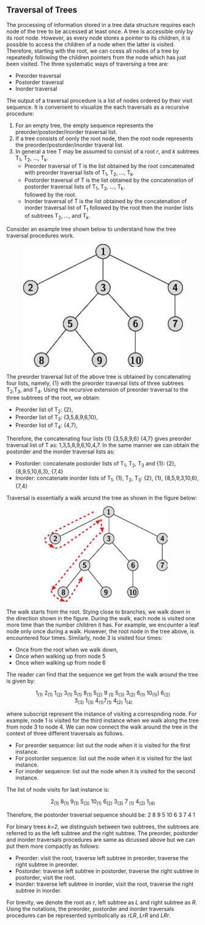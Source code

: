 ## Traversal of Trees

The processing of information stored in a tree data structure requires each node of the tree to be accessed at least once. A tree is accessible only by
its root node. However, as every node stores a pointer to its children, it is possible to access the children of a node when the latter is visited. 
Therefore, starting with the root, we can ccess all nodes of a tree by repeatedly following the children pointers from the node which has just been visited.
The three systematic ways of traversing a tree are: 
<ul>
  <li> Preorder traversal</li>
  <li> Postorder traversal</li>
  <li> Inorder traversal</li>
  </ul>
The output of a traversal procedure is a list of nodes ordered by their visit sequence.  It is convenient to visualize the each traversals as a recursive 
procedure: 
<ol>
  <li> For an empty tree, the empty sequence represents the preorder/postorder/inorder traversal list. </li>
  <li> If a tree consists of oonly the root node, then the root node represents the preorder/postorder/inorder traveral list.</li>
    <li> In general a tree T may be assumed to consist of a root <i>r</i>, and <i>k</i> subtrees T<sub>1</sub>, T<sub>2</sub>, ..., T<sub>k</sub>. 
      <ul>
        <li> Preorder traversal of T is the list obtained by the root concatenated with preorder traversal lists of T<sub>1</sub>, T<sub>2</sub>, ...,
          T<sub>k</sub>. </li>
        <li> Postorder traversal of T is the list obtained by the concatenation of postorder traversal lists of T<sub>1</sub>, T<sub>2</sub>, ...,
          T<sub>k</sub>. </li> followed by the root.
      <li> Inorder traversal of T is the list obtained by the concatenation of inorder traversal list of T<sub>1</sub> followed by the root then 
      the inorder lists of subtrees T<sub>2</sub>, ..., and T<sub>k</sub>. </li>
    </ol>
    </ul>
Consider an example tree shown below to understand how the tree traversal procedures work.
<p align="center">
  <img src="../images/ordered_tree.jpg">
  </p>

The preorder traversal list of the above tree is obtained by concatenating four lists, namely, {1} with the preorder traversal lists of three subtrees 
T<sub>2</sub>,T<sub>3</sub>, and T<sub>4</sub>. Using the recursive extension of preorder traversal to the three subtrees of the root, we obtain:
<ul>
    <li> Preorder list of T<sub>2</sub>: {2},</li>
    <li> Preorder list of T<sub>3</sub>: {3,5,8,9,6,10},</li>
    <li> Preorder list of T<sub>4</sub>: {4,7},</li>
</ul>
Therefore, the concatenating four lists {1} {3,5,8,9,6} {4,7} gives preorder traversal list of T as: 1,3,5,8,9,6,10,4,7. In the same manner we 
can obtain the postorder and the inorder traversal lists as:
<ul>
  <li>Postorder: concatenate postorder lists of T<sub>1</sub>, T<sub>2</sub>, T<sub>3</sub> and {1}: {2}, {8,9.5,10,6,3}, {7,4} </li>
  <li>Inorder: concatenate inorder lists of T<sub>1</sub>, {1}, T<sub>2</sub>, T<sub>3</sub>: {2}, {1}, {8,5,9,3,10,6}, {7,4} </li>
</ul>  
Traversal is essentially a walk around the tree as shown in the figure below:
<p align="center">
  <img src="../images/traversal_tree.jpg">
  </p>
The walk starts from the root. Stying close to branches, we walk down in the direction shown in the figure. During the walk, each node is visited one more 
time than the number children it has. For example, we encounter a leaf node only once during a walk. However, the root node in the tree above, is encountered
four times. Similarly, node 3 is visited four times:
<ul>
  <li>Once from the root when we walk down,</li>
  <li>Once when walking up from node 5</li>
  <li>Once when walking up from node 6</li>
</ul>
The reader can find that the sequence we get from the walk around the tree is given by:
<p align="center">
   1<sub>(1)</sub>&nbsp2<sub>(1)</sub>&nbsp1<sub>(2)</sub>&nbsp3<sub>(1)</sub>&nbsp5<sub>(1)</sub>&nbsp8<sub>(1)</sub>&nbsp5<sub>(2)</sub>&nbsp9<sub>
  (1)</sub>&nbsp5<sub>(3)</sub>&nbsp3<sub>(2)</sub>&nbsp6<sub>(1)</sub>&nbsp10<sub>(1)</sub>)&nbsp6<sub>(2)</sub>
  &nbsp3<sub>(3)</sub>&nbsp1<sub>(3)</sub>&nbsp4<sub>(1)</sub>7<sub>(1)</sub>&nbsp4<sub>(2)</sub>&nbsp1<sub>(4)</sub>
</p>
where subscript represent the instance of visiting a correspnding node. For example, node 1 is visited for the third instance when we walk along the tree from
node 3 to node 4. We can now connect the walk around the tree in the context of three different traversals as follows. 
<ul>
  <li>For preorder sequence: list out the node when it is visited for the first instance.</li>
  <li>For postorder sequence: list out the node when it is visited for the last instance.</li>  
  <li>For inorder sequence: list out the node when it is visited for the second instance.</li>  
</ul>
The list of node visits for last instance is:
<p align="center">
2<sub>(1)</sub>&nbsp8<sub>(1)</sub>&nbsp9<sub>(1)</sub>&nbsp5<sub>(3)</sub>&nbsp10<sub>(1)</sub>&nbsp6<sub>(2)</sub>&nbsp3<sub>(3)</sub>&nbsp7<sub>
  (1)</sub>&nbsp4<sub>(2)</sub>&nbsp1<sub>(4)</sub>
</p>
Therefore, the postorder traversal sequence should be: 2 8 9 5 10 6 3 7 4 1 
<br />

For  binary trees <i>k=2</i>, we distinguish between two subtrees, the subtrees are referred to as the left subtree and the right subtree. 
The preorder, postorder and inorder traversals procedures are same as dicussed above but we can put them more compactly as follows:
<ul>
  <li> Preorder: visit the root, traverse left subtree in preorder, traverse the right subtree in preorder.</li>
  <li> Postorder: traverse left subtree in postorder, traverse the right subtree in postorder, visit the root.</li>
  <li> Inorder: traverse left subtree in inorder, visit the root, traverse the right subtree in inorder.</li>
  </ul>
For brevity, we denote the root as <i>r</i>, left subtree as <i>L</i> and right subtree as <i>R</i>. Using the notations, the preorder, postorder and inorder
traversals procedures can be represented symbolically as <i>rLR</i>, <i>LrR</i> and <i>LRr</i>. 

